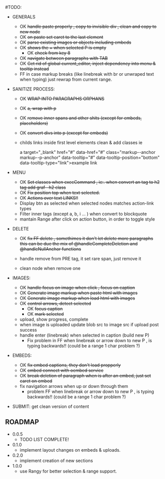 
#TODO:

  + GENERALS
    + OK ~~handle paste properly , copy to invisible div , clean and copy to new node~~
    + OK ~~on paste set caret to the last element~~
    + OK ~~parse existing images or objects including embeds~~
    + OK ~~shows the + when selected P is empty~~
      + OK ~~check from key 8~~
    + OK ~~navigate between paragraphs with TAB~~
    + OK ~~Get rid of global current_editor, inject dependency into menu & tooltip instead~~
    + FF in case markup breaks (like linebreak with br or unwraped text when typing) just rewrap from current range.

  + SANITIZE PROCESS:
    + OK ~~WRAP INTO PARAGRAPHS ORPHANS~~
    + OK ~~a, wrap with p~~
    + OK ~~remove inner spans and other shits (except for embeds, placeholders)~~
    + OK ~~convert divs into p (except for embeds)~~
    + childs links inside first level elements clean & add classes ie

      a target="_blank" href="#" data-href="#" class="markup--anchor markup--p-anchor" data-tooltip="#" data-tooltip-position="bottom" data-tooltip-type="link">example link</a>

  + MENU
    + OK ~~Set classes when execCommand , ie:. when convert an <a> tag to h2 tag add graf--h2 class~~
    + OK ~~Fix position top when text selected.~~
    + OK ~~Actions over text LINKS!!~~
    + Display btn as selected when selected nodes matches action-link types
    + Filter inner tags (except a, b, i ... ) when convert to blockquote
    + mantain Range after click on action button, in order to toggle style

  + DELETE

    + OK ~~fix FF delete , somethimes it don't let delete more paragraphs
      this can be due the mix of @handleCompleteDeletion and @handleNullAnchor functions~~

    + handle remove from PRE tag, it set rare span, just remove it
    + clean node when remove one

  + IMAGES:
    + OK ~~handle focus on image when click , focus on caption~~
    + OK ~~Generate image markup when paste html with images~~
    + OK ~~Generate image markup when load html with images~~
    + OK ~~control arrows, detect selected~~
      + OK ~~focus caption~~
      + OK ~~mark selected~~
    + upload, show progress, complete
    + when image is uploaded update blob src to image src if upload post success
    + handle enter (linebreak) when selected in caption (build new P)
      + Fix problem in FF when linebreak or arrow down to new P , is typing backwards!! (could be a range 1 char problem ?)

  + EMBEDS:
    + OK ~~fix embed captions, they don't load propperly~~
    + OK ~~embed connect with oembed service~~
    + OK ~~break deletion of paragraph when is after an embed, just set caret on embed~~
    + fix navigation arrows when up or down through them
      + problem FF when linebreak or arrow down to new P , is typing backwards!! (could be a range 1 char problem ?)

  + SUBMIT:
    get clean version of content


## ROADMAP

+ 0.0.5
  + TODO LIST COMPLETE!
+ 0.1.0
  + implement layout changes on embeds & uploads.
+ 0.2.0
  + implement creation of new sections
+ 1.0.0
  + use Rangy for better selection & range support.


